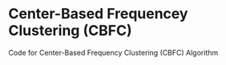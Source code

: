 # Center-Based Frequencey Clustering (CBFC)
Code for Center-Based Frequency Clustering (CBFC) Algorithm
